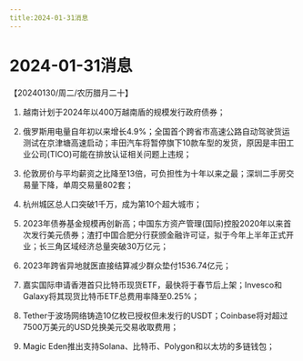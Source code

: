 ```yaml
---
title:2024-01-31消息
---
```

# 2024-01-31消息
【20240130/周二/农历腊月二十】

1. 越南计划于2024年以400万越南盾的规模发行政府债券；

2. 俄罗斯用电量自年初以来增长4.9%；全国首个跨省市高速公路自动驾驶货运测试在京津塘高速启动；丰田汽车将暂停旗下10款车型的发货，原因是丰田工业公司(TICO)可能在排放认证相关问题上违规；

3. 伦敦房价与平均薪资之比降至13倍，可负担性为十年以来之最；深圳二手房交易量下降，单周交易量802套；

4. 杭州城区总人口突破1千万，成为第10个超大城市；

5. 2023年债券基金规模再创新高；中国东方资产管理(国际)控股2020年以来首次发行美元债券；渣打中国合肥分行获颁金融许可证，拟于今年上半年正式开业；长三角区域经济总量突破30万亿元；

6. 2023年跨省异地就医直接结算减少群众垫付1536.74亿元；

7. 嘉实国际申请香港首只比特币现货ETF，最快将于春节后上架；Invesco和Galaxy将其现货比特币ETF总费用率降至0.25%；

8. Tether于波场网络铸造10亿枚已授权但未发行的USDT；Coinbase将对超过7500万美元的USD兑换美元交易收取费用；

9. Magic Eden推出支持Solana、比特币、Polygon和以太坊的多链钱包；